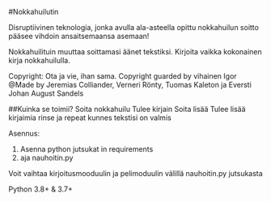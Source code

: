 #Nokkahuilutin

Disruptiivinen teknologia, jonka avulla ala-asteella opittu nokkahuilun soitto pääsee vihdoin ansaitsemaansa asemaan!

Nokkahuilituin muuttaa soittamasi äänet tekstiksi. Kirjoita vaikka kokonainen kirja nokkahuilulla.

Copyright: Ota ja vie, ihan sama. Copyright guarded by vihainen Igor 
@Made by Jeremias Colliander, Verneri Rönty, Tuomas Kaleton ja Eversti Johan August Sandels

##Kuinka se toimii?
Soita nokkahuilu
Tulee kirjain
Soita lisää
Tulee lisää kirjaimia
rinse ja repeat kunnes tekstisi on valmis

Asennus:
1. Asenna python jutsukat in requirements
2. aja nauhoitin.py

Voit vaihtaa kirjoitusmooduulin ja pelimoduulin välillä nauhoitin.py jutsukasta

Python 3.8+ & 3.7+